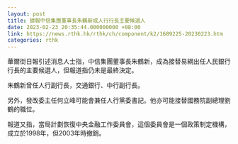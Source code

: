 ```yaml
---
layout: post
title: 據報中信集團董事長朱鶴新成人行行長主要候選人
date: 2023-02-23 20:35:44.000000000 +08:00
link: https://news.rthk.hk/rthk/ch/component/k2/1689225-20230223.htm
categories: rthk
---
```


華爾街日報引述消息人士指，中信集團董事長朱鶴新，成為接替易綱出任人民銀行行長的主要候選人，但報道指仍未是最終決定。

朱鶴新曾任人行副行長，交通銀行、中行副行長。

另外，發改委主任何立峰可能會兼任人行黨委書記。他亦可能接替國務院副總理劉鶴的職位。

報道又指，當局計劃恢復中央金融工作委員會，這個委員會是一個政策制定機構，成立於1998年，但2003年時撤銷。
